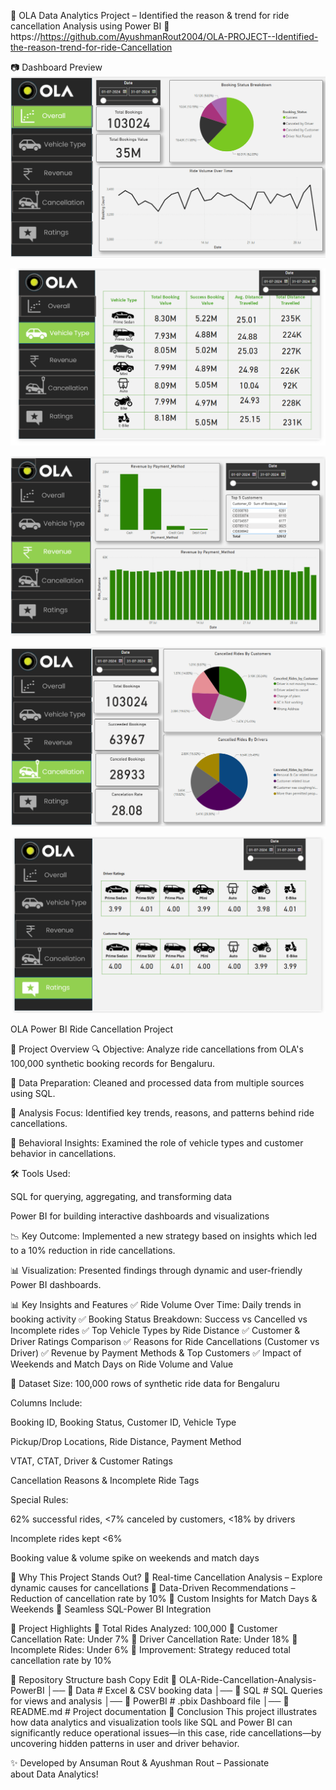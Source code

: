 🚕 OLA Data Analytics Project – Identified the reason & trend for ride cancellation
 Analysis using Power BI
📌https://https://github.com/AyushmanRout2004/OLA-PROJECT--Identified-the-reason-trend-for-ride-Cancellation


📷 Dashboard Preview
![Dashboard Preview](https://github.com/AnsumanRout2004/OLA-PROJECT--Identified-the-reason-trend-for-ride-Cancellation/blob/main/Screenshot%202025-06-19%20001617.png)

![Dashboard Preview](https://github.com/AnsumanRout2004/OLA-PROJECT--Identified-the-reason-trend-for-ride-Cancellation/blob/main/Screenshot%202025-06-19%20001659.png )

![Dashboard Preview](https://github.com/AnsumanRout2004/OLA-PROJECT--Identified-the-reason-trend-for-ride-Cancellation/blob/main/Screenshot%202025-06-19%20001728.png )

![Dashboard Preview](https://github.com/AnsumanRout2004/OLA-PROJECT--Identified-the-reason-trend-for-ride-Cancellation/blob/main/Screenshot%202025-06-19%20001748.png )

![Dashboard Preview](https://github.com/AnsumanRout2004/OLA-PROJECT--Identified-the-reason-trend-for-ride-Cancellation/blob/main/Screenshot%202025-06-19%20001818.png )


OLA Power BI Ride Cancellation Project



📌 Project Overview
🔍 Objective: Analyze ride cancellations from OLA's 100,000 synthetic booking records for Bengaluru.

🧹 Data Preparation: Cleaned and processed data from multiple sources using SQL.

🧠 Analysis Focus: Identified key trends, reasons, and patterns behind ride cancellations.

🚗 Behavioral Insights: Examined the role of vehicle types and customer behavior in cancellations.

🛠 Tools Used:

SQL for querying, aggregating, and transforming data

Power BI for building interactive dashboards and visualizations

📉 Key Outcome: Implemented a new strategy based on insights which led to a 10% reduction in ride cancellations.

📊 Visualization: Presented findings through dynamic and user-friendly Power BI dashboards.

📊 Key Insights and Features
✅ Ride Volume Over Time: Daily trends in booking activity
✅ Booking Status Breakdown: Success vs Cancelled vs Incomplete rides
✅ Top Vehicle Types by Ride Distance
✅ Customer & Driver Ratings Comparison
✅ Reasons for Ride Cancellations (Customer vs Driver)
✅ Revenue by Payment Methods & Top Customers
✅ Impact of Weekends and Match Days on Ride Volume and Value

📂 Dataset
Size: 100,000 rows of synthetic ride data for Bengaluru

Columns Include:

Booking ID, Booking Status, Customer ID, Vehicle Type

Pickup/Drop Locations, Ride Distance, Payment Method

VTAT, CTAT, Driver & Customer Ratings

Cancellation Reasons & Incomplete Ride Tags

Special Rules:

62% successful rides, <7% canceled by customers, <18% by drivers

Incomplete rides kept <6%

Booking value & volume spike on weekends and match days

🚀 Why This Project Stands Out?
🔹 Real-time Cancellation Analysis – Explore dynamic causes for cancellations
🔹 Data-Driven Recommendations – Reduction of cancellation rate by 10%
🔹 Custom Insights for Match Days & Weekends
🔹 Seamless SQL-Power BI Integration

🌟 Project Highlights
📌 Total Rides Analyzed: 100,000
📌 Customer Cancellation Rate: Under 7%
📌 Driver Cancellation Rate: Under 18%
📌 Incomplete Rides: Under 6%
📌 Improvement: Strategy reduced total cancellation rate by 10%

📁 Repository Structure
bash
Copy
Edit
📂 OLA-Ride-Cancellation-Analysis-PowerBI
│── 📁 Data  # Excel & CSV booking data
│── 📁 SQL  # SQL Queries for views and analysis
│── 📁 PowerBI  # .pbix Dashboard file
│── 📄 README.md  # Project documentation
🏁 Conclusion
This project illustrates how data analytics and visualization tools like SQL and Power BI can significantly reduce operational issues—in this case, ride cancellations—by uncovering hidden patterns in user and driver behavior.

✨ Developed by Ansuman Rout & Ayushman Rout – Passionate about Data Analytics!
